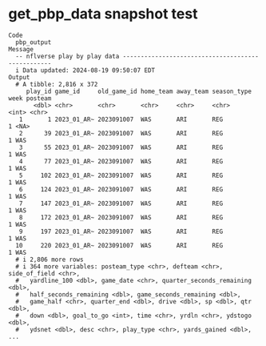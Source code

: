# get_pbp_data snapshot test

    Code
      pbp_output
    Message
      -- nflverse play by play data --------------------------------------------------
      i Data updated: 2024-08-19 09:50:07 EDT
    Output
      # A tibble: 2,816 x 372
         play_id game_id     old_game_id home_team away_team season_type  week posteam
           <dbl> <chr>       <chr>       <chr>     <chr>     <chr>       <int> <chr>  
       1       1 2023_01_AR~ 2023091007  WAS       ARI       REG             1 <NA>   
       2      39 2023_01_AR~ 2023091007  WAS       ARI       REG             1 WAS    
       3      55 2023_01_AR~ 2023091007  WAS       ARI       REG             1 WAS    
       4      77 2023_01_AR~ 2023091007  WAS       ARI       REG             1 WAS    
       5     102 2023_01_AR~ 2023091007  WAS       ARI       REG             1 WAS    
       6     124 2023_01_AR~ 2023091007  WAS       ARI       REG             1 WAS    
       7     147 2023_01_AR~ 2023091007  WAS       ARI       REG             1 WAS    
       8     172 2023_01_AR~ 2023091007  WAS       ARI       REG             1 WAS    
       9     197 2023_01_AR~ 2023091007  WAS       ARI       REG             1 WAS    
      10     220 2023_01_AR~ 2023091007  WAS       ARI       REG             1 WAS    
      # i 2,806 more rows
      # i 364 more variables: posteam_type <chr>, defteam <chr>, side_of_field <chr>,
      #   yardline_100 <dbl>, game_date <chr>, quarter_seconds_remaining <dbl>,
      #   half_seconds_remaining <dbl>, game_seconds_remaining <dbl>,
      #   game_half <chr>, quarter_end <dbl>, drive <dbl>, sp <dbl>, qtr <dbl>,
      #   down <dbl>, goal_to_go <int>, time <chr>, yrdln <chr>, ydstogo <dbl>,
      #   ydsnet <dbl>, desc <chr>, play_type <chr>, yards_gained <dbl>, ...

